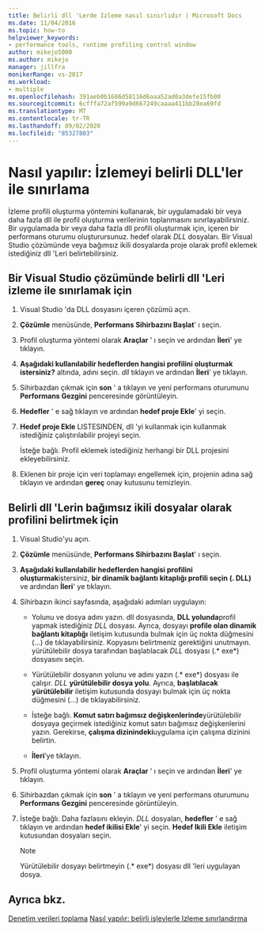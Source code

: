 ```yaml
---
title: Belirli dll 'Lerde Izleme nasıl sınırlıdır | Microsoft Docs
ms.date: 11/04/2016
ms.topic: how-to
helpviewer_keywords:
- performance tools, runtime profiling control window
author: mikejo5000
ms.author: mikejo
manager: jillfra
monikerRange: vs-2017
ms.workload:
- multiple
ms.openlocfilehash: 391aeb0b1686d58116d6aaa52ad0a3defe15fb00
ms.sourcegitcommit: 6cfffa72af599a9d667249caaaa411bb28ea69fd
ms.translationtype: MT
ms.contentlocale: tr-TR
ms.lasthandoff: 09/02/2020
ms.locfileid: "85327803"
---
```

# <a name="how-to-limit-instrumentation-to-specific-dlls"></a>Nasıl yapılır: İzlemeyi belirli DLL'ler ile sınırlama

İzleme profili oluşturma yöntemini kullanarak, bir uygulamadaki bir veya daha fazla dll ile profil oluşturma verilerinin toplanmasını sınırlayabilirsiniz. Bir uygulamada bir veya daha fazla dll profili oluşturmak için, içeren bir performans oturumu oluşturursunuz. hedef olarak *DLL* dosyaları. Bir Visual Studio çözümünde veya bağımsız ikili dosyalarda proje olarak profil eklemek istediğiniz dll 'Leri belirtebilirsiniz.

## <a name="to-limit-instrumentation-to-specific-dlls-in-a-visual-studio-solution"></a>Bir Visual Studio çözümünde belirli dll 'Leri izleme ile sınırlamak için

1. Visual Studio 'da DLL dosyasını içeren çözümü açın.

2. **Çözümle** menüsünde, **Performans Sihirbazını Başlat**' ı seçin.

3. Profil oluşturma yöntemi olarak **Araçlar** ' ı seçin ve ardından **İleri**' ye tıklayın.

4. **Aşağıdaki kullanılabilir hedeflerden hangisi profilini oluşturmak istersiniz?** altında, adını seçin. *dll* tıklayın ve ardından **İleri**' ye tıklayın.

5. Sihirbazdan çıkmak için **son** ' a tıklayın ve yeni performans oturumunu **Performans Gezgini** penceresinde görüntüleyin.

6. **Hedefler** ' e sağ tıklayın ve ardından **hedef proje Ekle**' yi seçin.

7. **Hedef proje Ekle** LISTESINDEN, dll 'yi kullanmak için kullanmak istediğiniz çalıştırılabilir projeyi seçin.

     İsteğe bağlı. Profil eklemek istediğiniz herhangi bir DLL projesini ekleyebilirsiniz.

8. Eklenen bir proje için veri toplamayı engellemek için, projenin adına sağ tıklayın ve ardından **gereç** onay kutusunu temizleyin.

## <a name="to-specify-specific-dlls-to-profile-as-independent-binaries"></a>Belirli dll 'Lerin bağımsız ikili dosyalar olarak profilini belirtmek için

1. Visual Studio'yu açın.

2. **Çözümle** menüsünde, **Performans Sihirbazını Başlat**' ı seçin.

3. **Aşağıdaki kullanılabilir hedeflerden hangisi profilini oluşturmak**istersiniz, **bir dinamik bağlantı kitaplığı profili seçin (. DLL)** ve ardından **İleri**' ye tıklayın.

4. Sihirbazın ikinci sayfasında, aşağıdaki adımları uygulayın:

    - Yolunu ve dosya adını yazın. dll dosyasında, **DLL yolunda**profil yapmak istediğiniz *DLL* dosyası. Ayrıca, dosyayı **profile olan dinamik bağlantı kitaplığı** iletişim kutusunda bulmak için üç nokta düğmesini (...) de tıklayabilirsiniz. Kopyasını belirtmeniz gerektiğini unutmayın. yürütülebilir dosya tarafından başlatılacak *DLL* dosyası (.* exe*) dosyasını seçin.

    - Yürütülebilir dosyanın yolunu ve adını yazın (.* exe*) dosyası ile çalışır. *DLL* **yürütülebilir dosya yolu**. Ayrıca, **başlatılacak yürütülebilir** iletişim kutusunda dosyayı bulmak için üç nokta düğmesini (...) de tıklayabilirsiniz.

    - İsteğe bağlı. **Komut satırı bağımsız değişkenlerinde**yürütülebilir dosyaya geçirmek istediğiniz komut satırı bağımsız değişkenlerini yazın. Gerekirse, **çalışma dizinindeki**uygulama için çalışma dizinini belirtin.

    - **İleri**’ye tıklayın.

5. Profil oluşturma yöntemi olarak **Araçlar** ' ı seçin ve ardından **İleri**' ye tıklayın.

6. Sihirbazdan çıkmak için **son** ' a tıklayın ve yeni performans oturumunu **Performans Gezgini** penceresinde görüntüleyin.

7. İsteğe bağlı. Daha fazlasını ekleyin. *DLL* dosyaları, **hedefler** ' e sağ tıklayın ve ardından **hedef ikilisi Ekle**' yi seçin. **Hedef Ikili Ekle** iletişim kutusundan dosyaları seçin.

    > [!NOTE]
    > Yürütülebilir dosyayı belirtmeyin (.* exe*) dosyası dll 'leri uygulayan dosya.

## <a name="see-also"></a>Ayrıca bkz.

[Denetim verileri toplama](../profiling/controlling-data-collection.md) 
 [Nasıl yapılır: belirli işlevlerle Izleme sınırlandırma](../profiling/how-to-limit-instrumentation-to-specific-functions.md)
